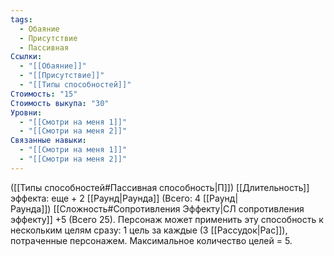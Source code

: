 ```yaml
---
tags:
  - Обаяние
  - Присутствие
  - Пассивная
Ссылки:
  - "[[Обаяние]]"
  - "[[Присутствие]]"
  - "[[Типы способностей]]"
Стоимость: "15"
Стоимость выкупа: "30"
Уровни:
  - "[[Смотри на меня 1]]"
  - "[[Смотри на меня 2]]"
Связанные навыки:
  - "[[Смотри на меня 1]]"
  - "[[Смотри на меня 2]]"
---
```

([[Типы способностей#Пассивная способность|П]]) [[Длительность]] эффекта: еще + 2 [[Раунд|Раунда]] (Всего: 4 [[Раунд|Раунда]]) [[Сложность#Cопротивления Эффекту|СЛ сопротивления эффекту]] +5 (Всего 25). Персонаж может применить эту способность к нескольким целям сразу: 1 цель за каждые (3 [[Рассудок|Рас]]), потраченные персонажем. Максимальное количество целей = 5.